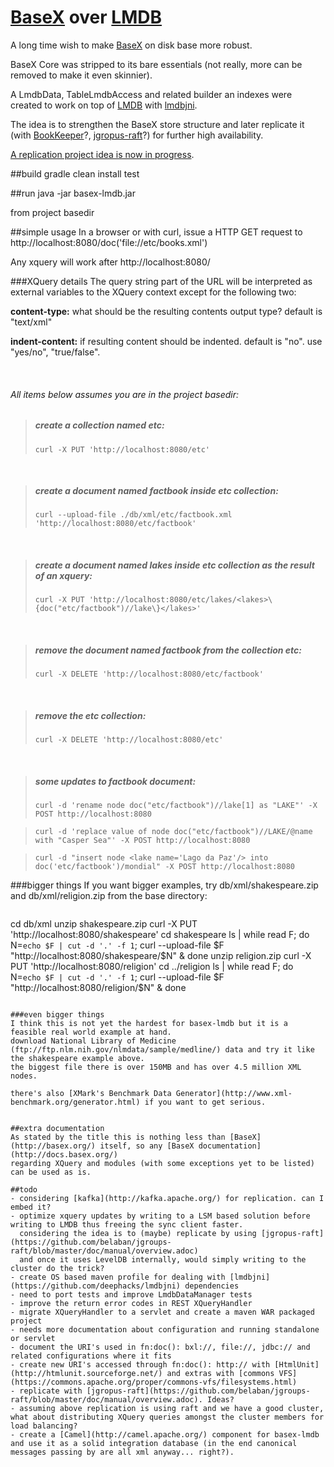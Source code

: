 [BaseX](http://basex.org/) over [LMDB](http://symas.com/mdb/) 
=============================================================

A long time wish to make [BaseX](http://basex.org/) on disk base more robust.

BaseX Core was stripped to its bare essentials (not really, more can be removed to make it even skinnier).
 
A LmdbData, TableLmdbAccess and related builder an indexes were created to work on top of [LMDB](http://symas.com/mdb/) with [lmdbjni](https://github.com/deephacks/lmdbjni).

The idea is to strengthen the BaseX store structure and later replicate it (with [BookKeeper](http://bookkeeper.apache.org/)?, [jgropus-raft](https://github.com/belaban/jgroups-raft/blob/master/doc/manual/overview.adoc)?) for further high availability.

[A replication project idea is now in progress](https://github.com/mauricioscastro/rlmdb).


##build
gradle clean install test

##run
java -jar basex-lmdb.jar

from project basedir

##simple usage
In a browser or with curl, issue a HTTP GET request to http://localhost:8080/doc('file://etc/books.xml')

Any xquery will work after http://localhost:8080/

###XQuery details
The query string part of the URL will be interpreted as external variables to the XQuery context except 
for the following two:
 
**content-type:** what should be the resulting contents output type? default is "text/xml"

**indent-content:** if resulting content should be indented. default is "no". use "yes/no", "true/false".   


&nbsp;

###### All items below assumes you are in the project basedir:

>##### create a collection named etc:
>```curl -X PUT 'http://localhost:8080/etc'```

&nbsp;

>##### create a document named factbook inside etc collection:
>```curl --upload-file ./db/xml/etc/factbook.xml 'http://localhost:8080/etc/factbook'```

&nbsp;

>##### create a document named lakes inside etc collection as the result of an xquery:
>```curl -X PUT 'http://localhost:8080/etc/lakes/<lakes>\{doc("etc/factbook")//lake\}</lakes>'```

&nbsp;

>##### remove the document named factbook from the collection etc:
>```curl -X DELETE 'http://localhost:8080/etc/factbook'```

&nbsp;

>##### remove the etc collection:
>```curl -X DELETE 'http://localhost:8080/etc'```

&nbsp;

>##### some updates to factbook document:
>```curl -d 'rename node doc("etc/factbook")//lake[1] as "LAKE"' -X POST http://localhost:8080```

>```curl -d 'replace value of node doc("etc/factbook")//LAKE/@name with "Casper Sea"' -X POST http://localhost:8080```

>```curl -d "insert node <lake name='Lago da Paz'/> into doc('etc/factbook')/mondial" -X POST http://localhost:8080```

###bigger things
If you want bigger examples, try db/xml/shakespeare.zip and db/xml/religion.zip from the base directory:

>```
cd db/xml
unzip shakespeare.zip
curl -X PUT 'http://localhost:8080/shakespeare'
cd shakespeare
ls | while read F; do N=`echo $F | cut -d '.' -f 1`; curl --upload-file $F "http://localhost:8080/shakespeare/$N" & done
unzip religion.zip
curl -X PUT 'http://localhost:8080/religion'
cd ../religion
ls | while read F; do N=`echo $F | cut -d '.' -f 1`; curl --upload-file $F "http://localhost:8080/religion/$N" & done
```

###even bigger things
I think this is not yet the hardest for basex-lmdb but it is a feasible real world example at hand. 
download National Library of Medicine (ftp://ftp.nlm.nih.gov/nlmdata/sample/medline/) data and try it like the shakespeare example above.
the biggest file there is over 150MB and has over 4.5 million XML nodes.

there's also [XMark's Benchmark Data Generator](http://www.xml-benchmark.org/generator.html) if you want to get serious.


##extra documentation
As stated by the title this is nothing less than [BaseX](http://basex.org/) itself, so any [BaseX documentation](http://docs.basex.org/) 
regarding XQuery and modules (with some exceptions yet to be listed) can be used as is. 

##todo
- considering [kafka](http://kafka.apache.org/) for replication. can I embed it?
- optimize xquery updates by writing to a LSM based solution before writing to LMDB thus freeing the sync client faster. 
  considering the idea is to (maybe) replicate by using [jgropus-raft](https://github.com/belaban/jgroups-raft/blob/master/doc/manual/overview.adoc)
  and once it uses LevelDB internally, would simply writing to the cluster do the trick?      
- create OS based maven profile for dealing with [lmdbjni](https://github.com/deephacks/lmdbjni) dependencies  
- need to port tests and improve LmdbDataManager tests
- improve the return error codes in REST XQueryHandler 
- migrate XQueryHandler to a servlet and create a maven WAR packaged project 
- needs more documentation about configuration and running standalone or servlet
- document the URI's used in fn:doc(): bxl://, file://, jdbc:// and related configurations where it fits
- create new URI's accessed through fn:doc(): http:// with [HtmlUnit](http://htmlunit.sourceforge.net/) and extras with [commons VFS](https://commons.apache.org/proper/commons-vfs/filesystems.html) 
- replicate with [jgropus-raft](https://github.com/belaban/jgroups-raft/blob/master/doc/manual/overview.adoc). Ideas? 
- assuming above replication is using raft and we have a good cluster, what about distributing XQuery queries amongst the cluster members for load balancing?
- create a [Camel](http://camel.apache.org/) component for basex-lmdb and use it as a solid integration database (in the end canonical messages passing by are all xml anyway... right?).




